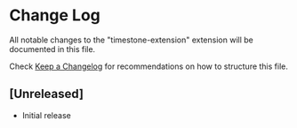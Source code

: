 # Change Log

All notable changes to the "timestone-extension" extension will be documented in this file.

Check [Keep a Changelog](http://keepachangelog.com/) for recommendations on how to structure this file.

## [Unreleased]

- Initial release